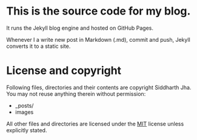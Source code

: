 # This is the source code for my blog. 

It runs the Jekyll blog engine and hosted on GitHub Pages.

Whenever I a write new post in Markdown (.md), commit and push, Jekyll converts it to a static site. 

# License and copyright

Following files, directories and their contents are copyright Siddharth Jha. You may not reuse anything therein without permission:

- _posts/
- images


All other files and directories are licensed under the <a href="http://www.opensource.org/licenses/mit-license.php">MIT</a> license unless explicitly stated.
